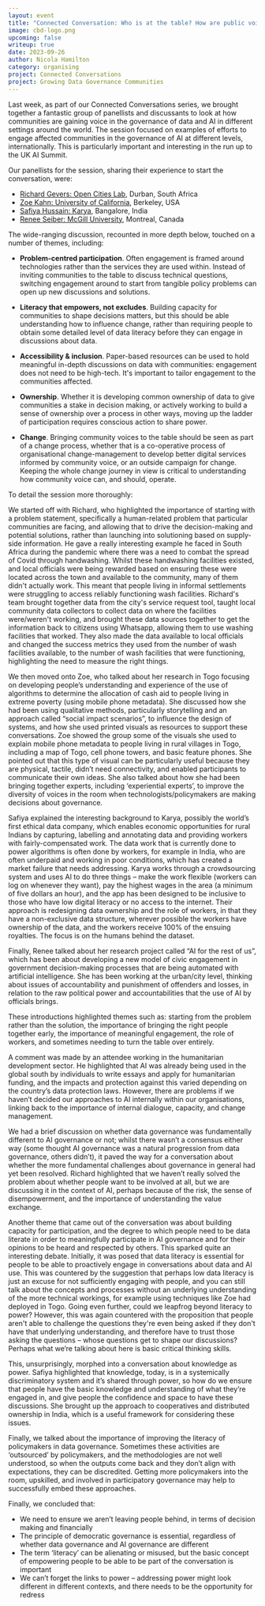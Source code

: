 ```yaml
---
layout: event
title: "Connected Conversation: Who is at the table? How are public voices currently heard in the governance of data and AI?"
image: cbd-logo.png
upcoming: false
writeup: true
date: 2023-09-26
author: Nicola Hamilton
category: organising
project: Connected Conversations
project: Growing Data Governance Communities
---
```


Last week, as part of our Connected Conversations series, we brought together a fantastic group of panellists and discussants to look at how communities are gaining voice in the governance of data and AI in different settings around the world. The session focused on examples of efforts to engage affected communities in the governance of AI at different levels, internationally. This is particularly important and interesting in the run up to the UK AI Summit.

<!--more-->

Our panellists for the session, sharing their experience to start the conversation, were:
* [Richard Gevers: Open Cities Lab](https://www.opencitieslab.org/about), Durban, South Africa
* [Zoe Kahn: University of California](https://www.ischool.berkeley.edu/people/zoe-kahn), Berkeley, USA
* [Safiya Hussain: Karya](https://www.karya.in/about.html), Bangalore, India
* [Renee Seiber: McGill University](https://www.mcgill.ca/geography/people-0/sieber), Montreal, Canada

The wide-ranging discussion, recounted in more depth below, touched on a number of themes, including:
* **Problem-centred participation**. Often engagement is framed around technologies rather than the services they are used within. Instead of inviting communities to the table to discuss technical questions, switching engagement around to start from tangible policy problems can open up new discussions and solutions.

* **Literacy that empowers, not excludes**. Building capacity for communities to shape decisions matters, but this should be able understanding how to influence change, rather than requiring people to obtain some detailed level of data literacy before they can engage in discussions about data.

* **Accessibility & inclusion**. Paper-based resources can be used to hold meaningful in-depth discussions on data with communities: engagement does not need to be high-tech. It's important to tailor engagement to the communities affected.

* **Ownership**. Whether it is developing common ownership of data to give communities a stake in decision making, or actively working to build a sense of ownership over a process in other ways, moving up the ladder of participation requires conscious action to share power.

* **Change**. Bringing community voices to the table should be seen as part of a change process, whether that is a co-operative process of organisational change-management to develop better digital services informed by community voice, or an outside campaign for change. Keeping the whole change journey in view is critical to understanding how community voice can, and should, operate.

To detail the session more thoroughly:

We started off with Richard, who highlighted the importance of starting with a problem statement, specifically a human-related problem that particular communities are facing, and allowing that to drive the decision-making and potential solutions, rather than launching into solutioning based on supply-side information. He gave a really interesting example he faced in South Africa during the pandemic where there was a need to combat the spread of Covid through handwashing. Whilst these handwashing facilities existed, and local officials were being rewarded based on ensuring these were located across the town and available to the community, many of them didn't actually work. This meant that people living in informal settlements were struggling to access reliably functioning wash facilities. Richard's team brought together data from the city's service request tool, taught local community data collectors to collect data on where the facilities were/weren't working, and brought these data sources together to get the information back to citizens using Whatsapp, allowing them to use washing facilities that worked. They also made the data available to local officials and changed the success metrics they used from the number of wash facilities available, to the number of wash facilities that were functioning, highlighting the need to measure the right things.

We then moved onto Zoe, who talked about her research in Togo focusing on developing people’s understanding and experience of the use of algorithms to determine the allocation of cash aid to people living in extreme poverty (using mobile phone metadata). She discussed how she had been using qualitative methods, particularly storytelling and an approach called “social impact scenarios”, to influence the design of systems, and how she used printed visuals  as resources to support these conversations. Zoe showed the group some of the visuals she used to explain mobile phone metadata to people living in rural villages in Togo, including a map of Togo, cell phone towers, and basic feature phones. She pointed out that this type of visual can be particularly useful because they are physical, tactile, didn’t need connectivity, and enabled participants to communicate their own ideas. She also talked about how she had been bringing together experts, including ‘experiential experts’, to improve the diversity of voices in the room when technologists/policymakers are making decisions about governance.

Safiya explained the interesting background to Karya, possibly the world’s first ethical data company, which enables economic opportunities for rural Indians by capturing, labelling and annotating data and providing workers with fairly-compensated work. The data work that is currently done to power algorithms is often done by workers, for example in India, who are often underpaid and working in poor conditions, which has created a market failure that needs addressing. Karya works through a crowdsourcing system and uses AI to do three things – make the work flexible (workers can log on whenever they want), pay the highest wages in the area (a minimum of five dollars an hour), and the app has been designed to be inclusive to those who have low digital literacy or no access to the internet. Their approach is redesigning data ownership and the role of workers, in that they have a non-exclusive data structure, wherever possible the workers have ownership of the data, and the workers receive 100% of the ensuing royalties. The focus is on the humans behind the dataset.

Finally, Renee talked about her research project called “AI for the rest of us”, which has been about developing a new model of civic engagement in government decision-making processes that are being automated with artificial intelligence. She has been working at the urban/city level, thinking about issues of accountability and punishment of offenders and losses, in relation to the raw political power and accountabilities that the use of AI by officials brings.

These introductions highlighted themes such as: starting from the problem rather than the solution, the importance of bringing the right people together early, the importance of meaningful engagement, the role of workers, and sometimes needing to turn the table over entirely.

A comment was made by an attendee working in the humanitarian development sector. He highlighted that AI was already being used in the global south by individuals to write essays and apply for humanitarian funding, and the impacts and protection against this varied depending on the country’s data protection laws. However, there are problems if we haven’t decided our approaches to AI internally within our organisations, linking back to the importance of internal dialogue, capacity, and change management.

We had a brief discussion on whether data governance was fundamentally different to AI governance or not; whilst there wasn’t a consensus either way (some thought AI governance was a natural progression from data governance, others didn’t), it paved the way for a conversation about whether the more fundamental challenges about governance in general had yet been resolved. Richard highlighted that we haven’t really solved the problem about whether people want to be involved at all, but we are discussing it in the context of AI, perhaps because of the risk, the sense of disempowerment, and the importance of understanding the value exchange.

Another theme that came out of the conversation was about building capacity for participation, and the degree to which people need to be data literate in order to meaningfully participate in AI governance and for their opinions to be heard and respected by others. This sparked quite an interesting debate. Initially, it was posed that data literacy is essential for people to be able to proactively engage in conversations about data and AI use. This was countered by the suggestion that perhaps low data literacy is just an excuse for not sufficiently engaging with people, and you can still talk about the concepts and processes without an underlying understanding of the more technical workings, for example using techniques like Zoe had deployed in Togo. Going even further, could we leapfrog beyond literacy to power? However, this was again countered with the proposition that people aren't able to challenge the questions they're even being asked if they don't have that underlying understanding, and therefore have to trust those asking the questions – whose questions get to shape our discussions? Perhaps what we’re talking about here is basic critical thinking skills.

This, unsurprisingly, morphed into a conversation about knowledge as power. Safiya highlighted that knowledge, today, is in a systemically discriminatory system and it’s shared through power, so how do we ensure that people have the basic knowledge and understanding of what they’re engaged in, and give people the confidence and space to have these discussions. She brought up the approach to cooperatives and distributed ownership in India, which is a useful framework for considering these issues.

Finally, we talked about the importance of improving the literacy of policymakers in data governance. Sometimes these activities are ‘outsourced’ by policymakers, and the methodologies are not well understood, so when the outputs come back and they don’t align with expectations, they can be discredited. Getting more policymakers into the room, upskilled, and involved in participatory governance may help to successfully embed these approaches.

Finally, we concluded that:
* We need to ensure we aren’t leaving people behind, in terms of decision making and financially
* The principle of democratic governance is essential, regardless of whether data governance and AI governance are different
* The term ‘literacy’ can be alienating or misused, but the basic concept of empowering people to be able to be part of the conversation is important
* We can’t forget the links to power – addressing power might look different in different contexts, and there needs to be the opportunity for redress